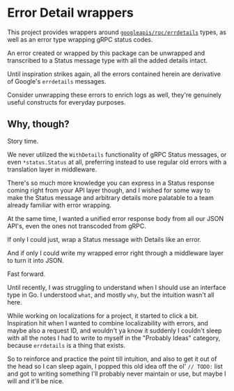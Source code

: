 # Error Detail wrappers

This project provides wrappers around [`googleapis/rpc/errdetails`][#1] types,
as well as an error type wrapping gRPC status codes.

An error created or wrapped by this package can be unwrapped and transcribed to
a Status message type with all the added details intact.

Until inspiration strikes again, all the errors contained herein are derivative
of Google's `errdetails` messages.

Consider unwrapping these errors to enrich logs as well, they're genuinely
useful constructs for everyday purposes.

## Why, though?

Story time.

We never utilized the `WithDetails` functionality of gRPC Status messages, or
even `*status.Status` at all, preferring instead to use regular old errors with
a translation layer in middleware.

There's so much more knowledge you can express in a Status response coming
right from your API layer though, and I wished for some way to make the Status
message and arbitrary details more palatable to a team already familiar with
error wrapping.

At the same time, I wanted a unified error response body from all our JSON
API's, even the ones not transcoded from gRPC.

If only I could just, wrap a Status message with Details like an error.

And if only I could write my wrapped error right through a middleware layer to
turn it into JSON.

Fast forward.

Until recently, I was struggling to understand when I should use an interface
type in Go.
I understood `what`, and mostly `why`, but the intuition wasn't all here.

While working on localizations for a project, it started to click a bit.
Inspiration hit when I wanted to combine localizability with errors, and maybe
also a request ID, and wouldn't ya know it suddenly I couldn't sleep with all
the notes I had to write to myself in the "Probably Ideas" category, because
`errdetails` is a thing that exists.

So to reinforce and practice the point till intuition, and also to get it out
of the head so I can sleep again, I popped this old idea off the ol' `// TODO:`
list and got to writing something I'll probably never maintain or use, but
maybe I will and it'll be nice.

[#1]: https://pkg.go.dev/google.golang.org/genproto/googleapis/rpc/errdetails
